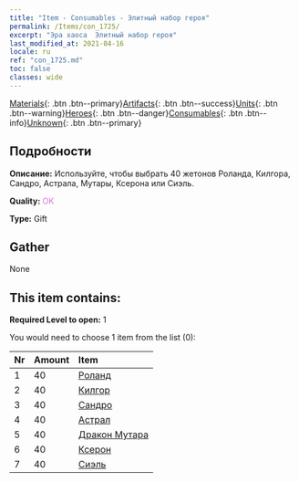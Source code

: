 ```yaml
---
title: "Item - Consumables - Элитный набор героя"
permalink: /Items/con_1725/
excerpt: "Эра хаоса  Элитный набор героя"
last_modified_at: 2021-04-16
locale: ru
ref: "con_1725.md"
toc: false
classes: wide
---
```

 [Materials](/ru/Items/){: .btn .btn--primary}[Artifacts](/ru/Items/Artifacts/){: .btn .btn--success}[Units](/ru/Items/Units/){: .btn .btn--warning}[Heroes](/ru/Items/Heroes/){: .btn .btn--danger}[Consumables](/ru/Items/Consumables/){: .btn .btn--info}[Unknown](/ru/Items/Unknown/){: .btn .btn--primary}

## Подробности
 **Описание:** Используйте, чтобы выбрать 40 жетонов Роланда, Килгора, Сандро, Астрала, Мутары, Ксерона или Сиэль.

 **Quality:** <span style="color: #DA70D6">OK</span>

 **Type:** Gift

## Gather

  None

## This item contains:

 **Required Level to open:** 1

 You would need to choose 1 item from the list (0):

  | Nr | Amount |     Item    |
  |:---|:-------|:------------|
  | 1 | 40 | [Роланд](/ru/Items/her_362/) |  | 
  | 2 | 40 | [Килгор](/ru/Items/her_374/) |  | 
  | 3 | 40 | [Сандро](/ru/Items/her_371/) |  | 
  | 4 | 40 | [Астрал](/ru/Items/her_388/) |  | 
  | 5 | 40 | [Дракон Мутара](/ru/Items/her_390/) |  | 
  | 6 | 40 | [Ксерон](/ru/Items/her_383/) |  | 
  | 7 | 40 | [Сиэль](/ru/Items/her_382/) |  | 
